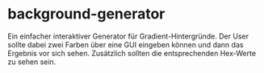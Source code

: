 # background-generator

Ein einfacher interaktiver Generator für Gradient-Hintergründe. 
Der User sollte dabei zwei Farben über eine GUI eingeben können und dann
das Ergebnis vor sich sehen. Zusätzlich sollten die entsprechenden Hex-Werte 
zu sehen sein. 